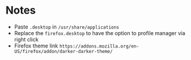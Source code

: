 # Notes
- Paste `.desktop` in `/usr/share/applications`
- Replace the `firefox.desktop` to have the option to profile manager via right click
- Firefox theme link `https://addons.mozilla.org/en-US/firefox/addon/darker-darker-theme/`
